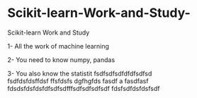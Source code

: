 # Scikit-learn-Work-and-Study-
Scikit-learn Work and Study 

1- All the work of machine learning

2- You need to know numpy, pandas
        
3- You also know the statistit                   fsdfsdfsdfdfdfsdfsd             
fsdfdsfdsffdsf
ffsfdsfs
dgfhgfds
fasdf a
fasdfasf
fdsdsfdsfdsfdfsdfsdfffsdfsdfsdfsdf
fdsfsdfdsfdsfsdf
             
